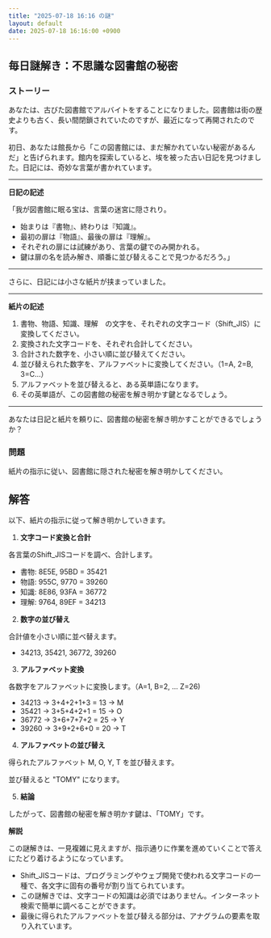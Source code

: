 ```yaml
---
title: "2025-07-18 16:16 の謎"
layout: default
date: 2025-07-18 16:16:00 +0900
---
```

## 毎日謎解き：不思議な図書館の秘密

### ストーリー

あなたは、古びた図書館でアルバイトをすることになりました。図書館は街の歴史よりも古く、長い間閉鎖されていたのですが、最近になって再開されたのです。

初日、あなたは館長から「この図書館には、まだ解かれていない秘密があるんだ」と告げられます。館内を探索していると、埃を被った古い日記を見つけました。日記には、奇妙な言葉が書かれています。

---

**日記の記述**

「我が図書館に眠る宝は、言葉の迷宮に隠されり。

*   始まりは『書物』、終わりは『知識』。
*   最初の扉は『物語』、最後の扉は『理解』。
*   それぞれの扉には試練があり、言葉の鍵でのみ開かれる。
*   鍵は扉の名を読み解き、順番に並び替えることで見つかるだろう。」

---

さらに、日記には小さな紙片が挟まっていました。

---

**紙片の記述**

1.  書物、物語、知識、理解　の文字を、それぞれの文字コード（Shift_JIS）に変換してください。
2.  変換された文字コードを、それぞれ合計してください。
3.  合計された数字を、小さい順に並び替えてください。
4.  並び替えられた数字を、アルファベットに変換してください。（1=A, 2=B, 3=C...）
5.  アルファベットを並び替えると、ある英単語になります。
6.  その英単語が、この図書館の秘密を解き明かす鍵となるでしょう。

---

あなたは日記と紙片を頼りに、図書館の秘密を解き明かすことができるでしょうか？

### 問題

紙片の指示に従い、図書館に隠された秘密を解き明かしてください。

## 解答

以下、紙片の指示に従って解き明かしていきます。

1.  **文字コード変換と合計**

各言葉のShift_JISコードを調べ、合計します。

*   書物: 8E5E, 95BD = 35421
*   物語: 955C, 9770 = 39260
*   知識: 8E86, 93FA = 36772
*   理解: 9764, 89EF = 34213

2.  **数字の並び替え**

合計値を小さい順に並べ替えます。

*   34213, 35421, 36772, 39260

3.  **アルファベット変換**

各数字をアルファベットに変換します。（A=1, B=2, ... Z=26)

*   34213 → 3+4+2+1+3 = 13 → M
*   35421 → 3+5+4+2+1 = 15 → O
*   36772 → 3+6+7+7+2 = 25 → Y
*   39260 → 3+9+2+6+0 = 20 → T

4.  **アルファベットの並び替え**

得られたアルファベット M, O, Y, T を並び替えます。

並び替えると "TOMY" になります。

5.  **結論**

したがって、図書館の秘密を解き明かす鍵は、「TOMY」です。

**解説**

この謎解きは、一見複雑に見えますが、指示通りに作業を進めていくことで答えにたどり着けるようになっています。

*   Shift_JISコードは、プログラミングやウェブ開発で使われる文字コードの一種で、各文字に固有の番号が割り当てられています。
*   この謎解きでは、文字コードの知識は必須ではありません。インターネット検索で簡単に調べることができます。
*   最後に得られたアルファベットを並び替える部分は、アナグラムの要素を取り入れています。
